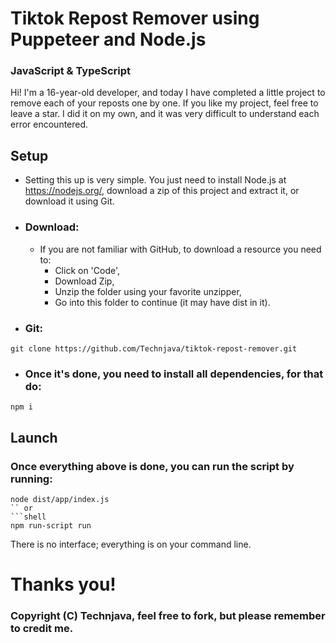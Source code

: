 # Tiktok Repost Remover using Puppeteer and Node.js
### JavaScript & TypeScript

Hi! I'm a 16-year-old developer, and today I have completed a little project to remove each of your reposts one by one. If you like my project, feel free to leave a star. I did it on my own, and it was very difficult to understand each error encountered.

## Setup

- Setting this up is very simple. You just need to install Node.js at https://nodejs.org/, download a zip of this project and extract it, or download it using Git.

- ### Download:
  - If you are not familiar with GitHub, to download a resource you need to:
    - Click on 'Code',
    - Download Zip,
    - Unzip the folder using your favorite unzipper,
    - Go into this folder to continue (it may have dist in it).

- ### Git:
```shell
git clone https://github.com/Technjava/tiktok-repost-remover.git
```

- ### Once it's done, you need to install all dependencies, for that do:
```shell
npm i
```

## Launch

### Once everything above is done, you can run the script by running:

```shell
node dist/app/index.js
`` or
```shell
npm run-script run
```

There is no interface; everything is on your command line.
# Thanks you!

### Copyright (C) Technjava, feel free to fork, but please remember to credit me.

